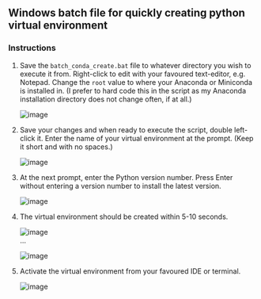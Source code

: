 ## Windows batch file for quickly creating python virtual environment

### Instructions

1. Save the `batch_conda_create.bat` file to whatever directory you wish to execute it from. Right-click to edit with your favoured text-editor, e.g. Notepad. Change the `root` value to where your Anaconda or Miniconda is installed in. (I prefer to hard code this in the script as my Anaconda installation directory does not change often, if at all.)

   ![image](https://github.com/raidenworks/create_virtual_env/assets/12216046/2c0b3a24-9c5d-4fc4-9b6f-d455b314f465)

2. Save your changes and when ready to execute the script, double left-click it. Enter the name of your virtual environment at the prompt. (Keep it short and with no spaces.)

   ![image](https://github.com/raidenworks/create_virtual_env/assets/12216046/4d30cf0d-5121-4be4-805b-66f89e1033fb)

3. At the next prompt, enter the Python version number. Press Enter without entering a version number to install the latest version.

   ![image](https://github.com/raidenworks/create_virtual_env/assets/12216046/ac8b47d2-dcb5-4d9d-aafd-c99a11e307b1)

4. The virtual environment should be created within 5-10 seconds.

   ![image](https://github.com/raidenworks/create_virtual_env/assets/12216046/311ec046-25e8-4446-9bf6-8f1a029c5afa)  
   ...
   
   ![image](https://github.com/raidenworks/create_virtual_env/assets/12216046/f4190a0a-3174-4084-b66b-7de5e3fd9042)

5. Activate the virtual environment from your favoured IDE or terminal.

   ![image](https://github.com/raidenworks/create_virtual_env/assets/12216046/2f1c5eff-4588-426a-8f5c-ad28e97344e2)
